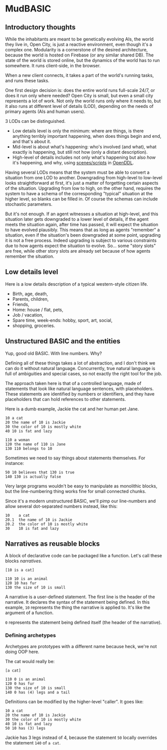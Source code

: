 # MudBASIC

## Introductory thoughts

While the inhabitants are meant to be genetically evolving AIs, the world they live in, Open City, is just a reactive environment, even though it's a complex one. Modularity is a cornerstone of the desired architecture, because the world is hosted on Firebase (or any similar shared DB). The state of the world is stored online, but the dynamics of the world has to run somewhere. It runs client-side, in the browser.

When a new client connects, it takes a part of the world's running tasks, and runs these tasks.

One first design decision is: does the entire world runs full-scale 24/7, or does it run only where needed? Open City is small, but even a small city represents a lot of work. Not only the world runs only where it needs to, but it also runs at different level of details (LOD), depending on the needs of primary agents (AIs and human users).

3 LODs can be distinguished.

- Low details level is only the minimum: where are things, is there anything terribly important happening, when does things begin and end, and that's about it.
- Mid-level is about what's happening: who's involved (and what), what exactly is happening, but still not how (only a distant description).
- High-level of details includes not only what's happening but also _how_ it's happening, and why, using [scenes/scripts](https://tinycog.sourceforge.net/wiki/Scene_Based_Reasoning) in [OpenDDL](http://openddl.org/).

Having several LODs means that the system must be able to convert a situation from one LOD to another. Downgrading from high-level to low-level looks straightforward at first, it's just a matter of forgetting certain aspects of the situation. Upgrading from low to high, on the other hand, requires the system to have a schema of the corresponding "typical" situation at the higher level, so blanks can be filled in. Of course the schemas can include stochastic parameters.

But it's not enough. If an agent witnesses a situation at high-level, and this situation later gets downgraded to a lower level of details, if the agent meets the situation again, after time has passed, it will expect the situation to have evolved plausibly. This means that as long as agents "remember" a situation, even if the situation's been downgraded at some point, upgrading it is not a free process. Indeed upgrading is subject to various constraints due to how agents expect the situation to evolve. So... some "story slots" are free, while other story slots are already set because of how agents remember the situation.

## Low details level

Here is a low details description of a typical western-style citizen life.

- Birth, age, death,
- Parents, children,
- Friends,
- Home: house / flat, pets,
- Job / vacation,
- Spare time, week-ends: hobby, sport, art, social,
- shopping, groceries.

## Unstructured BASIC and the entities

Yup, good old BASIC. With line numbers. Why?

Defining all of these things takes a lot of abstraction, and I don't think we can do it without natural language. Concurrently, true natural language is full of ambiguities and special cases, so not exactly the right tool for the job.

The approach taken here is that of a controlled language, made of statements that look like natural language sentences, with placeholders. These statements are identified by numbers or identifiers, and they have placeholders that can hold references to other statements.

Here is a dumb example, Jackie the cat and her human pet Jane.

```
10 a cat
20 the name of 10 is Jackie
30 the color of 10 is mostly white
40 10 is fat and lazy

110 a woman
120 the name of 110 is Jane
130 110 belongs to 10
```

Sometimes we need to say things about statements themselves. For instance:

```
50 10 believes that 130 is true
140 130 is actually false
```

Very large programs wouldn't be easy to manipulate as monolithic blocks, but the line-numbering thing works fine for small connected chunks.

Since it's a modern unstructured BASIC, we'll pimp our line-numbers and allow several dot-separated numbers instead, like this:

```
10    a cat
20.1  the name of 10 is Jackie
20.2  the color of 10 is mostly white
30    10 is fat and lazy
```

## Narratives as reusable blocks

A block of declarative code can be packaged like a function. Let's call these blocks _narratives_.

```
[10 is a cat]

110 10 is an animal
120 10 has fur
130 the size of 10 is small
```

A narrative is a user-defined statement. The first line is the header of the narrative. It declares the syntax of the statement being defined. In this example, `10` represents the thing the narrative is applied to. It's like the argument of a function.

`0` represents the statement being defined itself (the header of the narrative).

### Defining archetypes

Archetypes are prototypes with a different name because heck, we're not doing OOP here.

The cat would really be:

```
[a cat]

110 0 is an animal
120 0 has fur
130 the size of 10 is small
140 0 has (4) legs and a tail
```

Definitions can be modified by the higher-level "caller". It goes like:

```
10 a cat
20 the name of 10 is Jackie
30 the color of 10 is mostly white
40 10 is fat and lazy
50 10 has (3) legs
```

Jackie has 3 legs instead of 4, because the statement `50` locally overrides the statement `140` of `a cat`.










